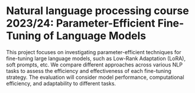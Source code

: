 # Natural language processing course 2023/24: Parameter-Efficient Fine-Tuning of Language Models

This project focuses on investigating parameter-efficient techniques for fine-tuning large language models, such as Low-Rank Adaptation (LoRA), soft prompts, etc. We compare different approaches across various NLP tasks to assess the efficiency and effectiveness of each fine-tuning strategy. The evaluation will consider model performance, computational efficiency, and adaptability to different tasks.
